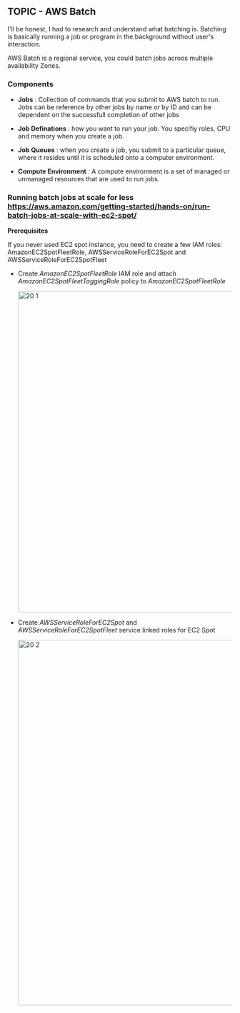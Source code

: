 ## TOPIC - AWS Batch

I'll be honest, I had to research and understand what batching is. Batching is basically running a job or program in the background without user's interaction.

AWS Batch is a regional service, you could batch jobs acroos multiple availability Zones.

### Components

- **Jobs** : Collection of commands that you submit to AWS batch to run. Jobs can be reference by other jobs by name or by ID and can be dependent on the successfull completion of other jobs

- **Job Definations** : how you want to run your job. You specifiy roles, CPU and memory when you create a job.

- **Job Queues** : when you create a job, you submit to a particular queue, where it resides until it is scheduled onto a computer environment. 

- **Compute Environment** : A compute environment is a set of managed or unmanaged resources that are used to run jobs. 

### Running batch jobs at scale for less https://aws.amazon.com/getting-started/hands-on/run-batch-jobs-at-scale-with-ec2-spot/ 

**Prerequisites** 

If you never used EC2 spot instance, you need to create a few IAM roles: AmazonEC2SpotFleetRole, AWSServiceRoleForEC2Spot and AWSServiceRoleForEC2SpotFleet 

- Create *AmazonEC2SpotFleetRole* IAM role and attach *AmazonEC2SpotFleetTaggingRole* policy to *AmazonEC2SpotFleetRole*


    <img width="720" alt="20 1" src="https://user-images.githubusercontent.com/44376898/92207703-8251bf80-ee3e-11ea-8190-5c10e68302b3.png">

- Create *AWSServiceRoleForEC2Spot* and *AWSServiceRoleForEC2SpotFleet* service linked roles for EC2 Spot 

    <img width="819" alt="20 2" src="https://user-images.githubusercontent.com/44376898/92207712-867ddd00-ee3e-11ea-8369-083484cb067c.png">

